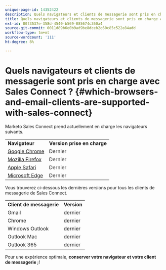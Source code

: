 ```yaml
---
unique-page-id: 14352422
description: Quels navigateurs et clients de messagerie sont pris en charge avec Sales Connect ? - Documents Marketo - Documentation du produit
title: Quels navigateurs et clients de messagerie sont pris en charge avec Sales Connect ?
exl-id: 00f3537e-358d-4540-b569-085674c360a4
source-git-commit: 0011d89b6e0b9ad9be8dceb2c60c85c522e84add
workflow-type: tm+mt
source-wordcount: '111'
ht-degree: 8%

---
```


# Quels navigateurs et clients de messagerie sont pris en charge avec Sales Connect ? {#which-browsers-and-email-clients-are-supported-with-sales-connect}

Marketo Sales Connect prend actuellement en charge les navigateurs suivants.

<table> 
 <tbody> 
 <tr> 
   <td><strong>Navigateur</strong></td> 
   <td><strong>Version prise en charge</strong></td> 
  </tr> 
  <tr> 
   <td><a href="https://www.google.com/intl/en/chrome/">Google Chrome</a></td> 
   <td>Dernier</td> 
  </tr> 
  <tr> 
   <td><a href="https://www.mozilla.org/en-US/firefox/new/">Mozilla Firefox</a></td> 
   <td>Dernier</td>
  </tr> 
  <tr> 
   <td><a href="https://www.apple.com/safari/">Apple Safari</a></td> 
   <td>Dernier</td>  
  </tr> 
  <tr> 
   <td><a href="https://www.microsoft.com/en-us/edge">Microsoft Edge</a></td> 
   <td>Dernier</td>  
  </tr> 
 </tbody> 
</table>

Vous trouverez ci-dessous les dernières versions pour tous les clients de messagerie de Sales Connect.

<table> 
 <tbody> 
 <tr> 
   <td><strong>Client de messagerie</strong></td> 
   <td><strong>Version</strong></td> 
  </tr> 
  <tr> 
   <td>Gmail</td> 
   <td>dernier</td> 
  </tr> 
  <tr> 
   <td>Chrome</td> 
   <td>dernier</td> 
  </tr> 
  <tr> 
   <td>Windows Outlook</td> 
   <td>dernier</td> 
  </tr> 
  <tr> 
   <td>Outlook Mac</td> 
   <td>dernier</td> 
  </tr> 
  <tr> 
   <td>Outlook 365</td> 
   <td>dernier</td> 
  </tr> 
 </tbody> 
</table>

Pour une expérience optimale, **conserver votre navigateur et votre client de messagerie ;**!
